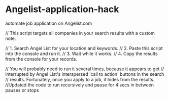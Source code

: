 # Angelist-application-hack
automate job application on Angelist.com

  // This script targets all companies in your search results with a custom note.

// 1. Search Angel List for your location and keywords.
// 2. Paste this script into the console and run it.
// 3. Wait while it works.
// 4. Copy the results from the console for your records.

// You will probably need to run it several times, because it appears to get
// interrupted by Angel List's interspersed 'call to action' buttons in the search
// results. Fortunately, once you apply to a job, it hides from the results.
//Updated the code to run recursively and pause for 4 secs in between pauses or stops
